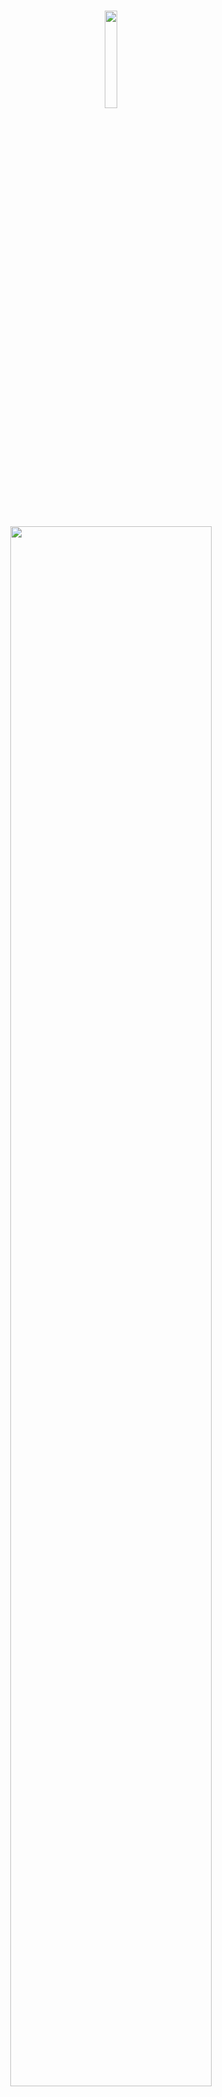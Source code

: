 <br />

<p align="middle">
    <img src="https://github.com/antz22/ConnectAnon/blob/master/screenshots/logo.svg" width="20%">
</p>

<br />

<p align="middle">
    <img src="https://github.com/antz22/ConnectAnon/blob/master/screenshots/logo_text.svg" width="80%">
</p>

<p align="middle">
    Connect to peers anonymously. Chat with random classmates to make new friends and have spicy conversations. Find company to talk about sensitive personal experiences. ConnectAnon is an anonymous chatting app that lets users from the same school chat with each other about sensitive topics.
</p>

<br />

## Inspiration

There are many high schoolers who suffer from depression, loneliness or anxiety as a result of a huge number of factors that affect a high schooler’s period of adolescence. These can include academic competition, poor mindsets towards addiction, difficult circumstances at home, not being accepted at school, and more. 

If a student does not have a friend or an adult that they trust to confide in more personal matters, it can become a huge problem for their mental health and is detrimental to their well-being.

A solution to this problem could be to create an anonymous chatting app, specifically tailored towards peers in a specific school (at Montgomery, only Montgomery students can participate). Peers would then be able to seek advice, be heard, or make friends with other peers while hiding their identity in sharing sensitive topics.

This could help people dealing with depression to reach out to other peers in a more convenient manner (there is sometimes a stigma surrounding somebody reaching out for help), or students dealing with problems like drug addiction to reach out for help when doing so without their identity hidden would result in other problems.

Ultimately, this is an app that would make it easier for high school students to reach out to each other for help, and could help a lot of students in improving mental health.

## Tools

This app was created using the Flutter framework developed by Google, using the language Dart. Firebase was used for the backend services.

## TODO

PRIORITY
- null errors!!
- figure out sign in through google or through email
    landing page...
- firebase production
    Hosting
    Security rules
    Firestore
    App store
    Testing
    Android Play Store
    Apple App Store

IMPORTANT
- admin notifications - chat room creation, reports, chat buddies
- firebase plan - put in credit card (this is only a dev project so it should be fine)
- manual review
    Reports
    Chat Room creation requests



MINOR
- keyboard slow animation
- unsplash API production - how to download stuff?
- clean up and abstract!
- volunteer request page - grade, gender, username, whether or not they've been talked to before
- also fix component and model names lol


POTENTIAL
- dark mode...
- upon joining, joining general chat room and volunteer support if volunteer
- chat preview name purple if chat buddy
- change 'chat buddy name'
- think about other schools

- should chat buddies be able to do the same thing? then what about erasing things in the database, updating chattedwith?
- peer preferences?

- add an if check sayign that if users is over like 50 then dont check thorugh each one?

PROBLEMS
- there will probably be duplicate conversations somewhere, a person will get someone they've already talked to.
- volunteers might get duplicate requests. will rarely happen though, hopefully.
- messages (chat room messages and messages) can't be programmatically.

# Questions

- SHOULD THE CONVERSATIONS BE DISAPPEARING? -> no, just use archive as 'end live chat' button

- what if someone requests the same chat buddy multiple times?
    just be ware of duplicate requests, delete the other one. it should rarely happen

- ANIMATIONS
  - these will step up your app to be potentially usable.
  - don't think it's gonna work. frontend and backend are completely separated.

- streambuilders instead of futurebuilders
    simply added more fields to the Group and ChatRooms collections so you wouldn't have to query the user doc each time
    also sorts it based on last timestamp
    doesn't have to query the group separately on the preview components

- when userIds is empty / the user has already talked to all the peers or all the volunteers
    their history will be reset, so in the future they might get duplicate conversations.
    COULD make a 'currentlyChattingWith' field to account for convos not archived, but not right now.

# Potential Features

If we had enough money...

- change profile pictures
- change username

- show most recent message
- mark as unread / read

## Notes

- SystemUIOverlayStyle thing helps with android statusbar transparency
- IndexedStack and Mixin thing helps wiht not rebuilding the futurebuilder with bottomnavigation

## Resources

- [Google Sign In](https://medium.com/flutter-community/flutter-implementing-google-sign-in-71888bca24edn)
- [Changing Project name](https://github.com/flutter/flutter/issues/35976)

## Screenshots

<p align="middle">
    <img src="https://github.com/antz22/ConnectAnon/blob/master/screenshots/landing.png" width="40%">
    &nbsp;&nbsp;&nbsp;
    <img src="https://github.com/antz22/ConnectAnon/blob/master/screenshots/conversations.png" width="40%">
    <img src="https://github.com/antz22/ConnectAnon/blob/master/screenshots/new_chat.png" width="40%">
    &nbsp;&nbsp;&nbsp;
    <img src="https://github.com/antz22/ConnectAnon/blob/master/screenshots/chat.png" width="41%">
    <img src="https://github.com/antz22/ConnectAnon/blob/master/screenshots/chat_rooms.png" width="40%">
</p>

